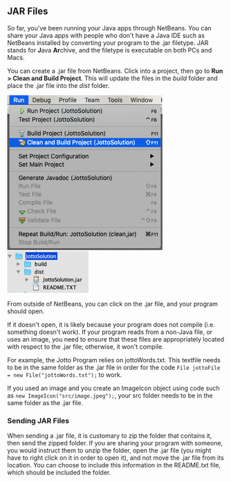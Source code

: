 ## JAR Files

So far, you've been running your Java apps through NetBeans. You can share your Java apps with people who don't have a Java IDE such as NetBeans installed by converting your program to the .jar filetype. JAR stands for **J**ava **Ar**chive, and the filetype is executable on both PCs and Macs. 

You can create a .jar file from NetBeans. Click into a project, then go to **Run > Clean and Build Project**. This will update the files in the *build* folder and place the .jar file into the *dist* folder.

![](../Images/Build.png)
![](../Images/Dist.png)

From outside of NetBeans, you can click on the .jar file, and your program should open.

If it doesn't open, it is likely because your program does not compile (i.e. something doesn't work). If your program reads from a non-Java file, or uses an image, you need to ensure that these files are appropriately located with respect to the .jar file; otherwise, it won't compile.

For example, the Jotto Program relies on jottoWords.txt. This textfile needs to be in the same folder as the .jar file in order for the code `File jottoFile = new File("jottoWords.txt");` to work.

If you used an image and you create an ImageIcon object using code such as `new ImageIcon("src/image.jpeg");`, your src folder needs to be in the same folder as the .jar file.

### Sending JAR Files

When sending a .jar file, it is customary to zip the folder that contains it, then send the zipped folder. If you are sharing your program with someone, you would instruct them to unzip the folder, open the .jar file (you might have to right click on it in order to open it), and not move the .jar file from its location. You can choose to include this information in the README.txt file, which should be included the folder.
